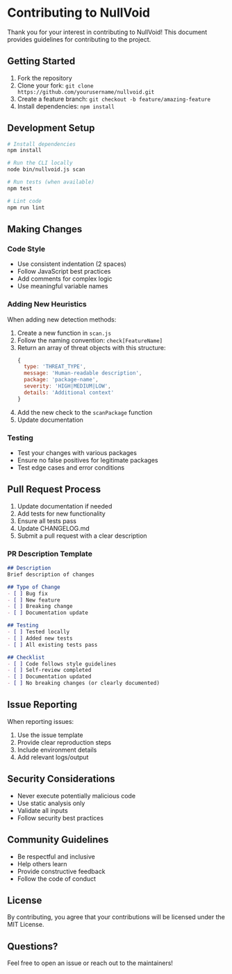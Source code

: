 # Contributing to NullVoid

Thank you for your interest in contributing to NullVoid! This document provides guidelines for contributing to the project.

## Getting Started

1. Fork the repository
2. Clone your fork: `git clone https://github.com/yourusername/nullvoid.git`
3. Create a feature branch: `git checkout -b feature/amazing-feature`
4. Install dependencies: `npm install`

## Development Setup

```bash
# Install dependencies
npm install

# Run the CLI locally
node bin/nullvoid.js scan

# Run tests (when available)
npm test

# Lint code
npm run lint
```

## Making Changes

### Code Style
- Use consistent indentation (2 spaces)
- Follow JavaScript best practices
- Add comments for complex logic
- Use meaningful variable names

### Adding New Heuristics

When adding new detection methods:

1. Create a new function in `scan.js`
2. Follow the naming convention: `check[FeatureName]`
3. Return an array of threat objects with this structure:
   ```javascript
   {
     type: 'THREAT_TYPE',
     message: 'Human-readable description',
     package: 'package-name',
     severity: 'HIGH|MEDIUM|LOW',
     details: 'Additional context'
   }
   ```
4. Add the new check to the `scanPackage` function
5. Update documentation

### Testing

- Test your changes with various packages
- Ensure no false positives for legitimate packages
- Test edge cases and error conditions

## Pull Request Process

1. Update documentation if needed
2. Add tests for new functionality
3. Ensure all tests pass
4. Update CHANGELOG.md
5. Submit a pull request with a clear description

### PR Description Template

```markdown
## Description
Brief description of changes

## Type of Change
- [ ] Bug fix
- [ ] New feature
- [ ] Breaking change
- [ ] Documentation update

## Testing
- [ ] Tested locally
- [ ] Added new tests
- [ ] All existing tests pass

## Checklist
- [ ] Code follows style guidelines
- [ ] Self-review completed
- [ ] Documentation updated
- [ ] No breaking changes (or clearly documented)
```

## Issue Reporting

When reporting issues:

1. Use the issue template
2. Provide clear reproduction steps
3. Include environment details
4. Add relevant logs/output

## Security Considerations

- Never execute potentially malicious code
- Use static analysis only
- Validate all inputs
- Follow security best practices

## Community Guidelines

- Be respectful and inclusive
- Help others learn
- Provide constructive feedback
- Follow the code of conduct

## License

By contributing, you agree that your contributions will be licensed under the MIT License.

## Questions?

Feel free to open an issue or reach out to the maintainers!
